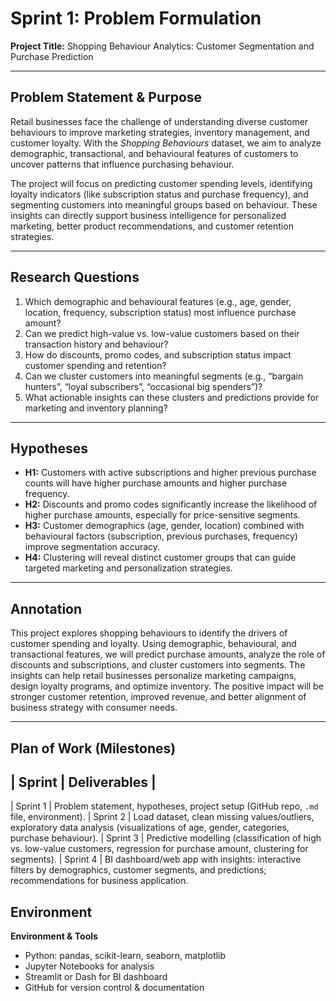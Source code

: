 # Sprint 1: Problem Formulation  
**Project Title:** Shopping Behaviour Analytics: Customer Segmentation and Purchase Prediction  

---

## Problem Statement & Purpose  
Retail businesses face the challenge of understanding diverse customer behaviours to improve marketing strategies, inventory management, and customer loyalty. With the *Shopping Behaviours* dataset, we aim to analyze demographic, transactional, and behavioural features of customers to uncover patterns that influence purchasing behaviour.  

The project will focus on predicting customer spending levels, identifying loyalty indicators (like subscription status and purchase frequency), and segmenting customers into meaningful groups based on behaviour. These insights can directly support business intelligence for personalized marketing, better product recommendations, and customer retention strategies.  

---

## Research Questions  
1. Which demographic and behavioural features (e.g., age, gender, location, frequency, subscription status) most influence purchase amount?  
2. Can we predict high-value vs. low-value customers based on their transaction history and behaviour?  
3. How do discounts, promo codes, and subscription status impact customer spending and retention?  
4. Can we cluster customers into meaningful segments (e.g., “bargain hunters”, “loyal subscribers”, “occasional big spenders”)?  
5. What actionable insights can these clusters and predictions provide for marketing and inventory planning?  

---

## Hypotheses  
- **H1:** Customers with active subscriptions and higher previous purchase counts will have higher purchase amounts and higher purchase frequency.  
- **H2:** Discounts and promo codes significantly increase the likelihood of higher purchase amounts, especially for price-sensitive segments.  
- **H3:** Customer demographics (age, gender, location) combined with behavioural factors (subscription, previous purchases, frequency) improve segmentation accuracy.  
- **H4:** Clustering will reveal distinct customer groups that can guide targeted marketing and personalization strategies.  

---

## Annotation  
This project explores shopping behaviours to identify the drivers of customer spending and loyalty. Using demographic, behavioural, and transactional features, we will predict purchase amounts, analyze the role of discounts and subscriptions, and cluster customers into segments. The insights can help retail businesses personalize marketing campaigns, design loyalty programs, and optimize inventory. The positive impact will be stronger customer retention, improved revenue, and better alignment of business strategy with consumer needs.  

---

## Plan of Work (Milestones)  

| Sprint | Deliverables |
----------------------
| Sprint 1 | Problem statement, hypotheses, project setup (GitHub repo, `.md` file, environment). 
| Sprint 2 | Load dataset, clean missing values/outliers, exploratory data analysis (visualizations of age, gender, categories, purchase behaviour). 
| Sprint 3 | Predictive modelling (classification of high vs. low-value customers, regression for purchase amount, clustering for segments). 
| Sprint 4 | BI dashboard/web app with insights: interactive filters by demographics, customer segments, and predictions; recommendations for business application.

## Environment

**Environment & Tools**
- Python: pandas, scikit-learn, seaborn, matplotlib  
- Jupyter Notebooks for analysis  
- Streamlit or Dash for BI dashboard  
- GitHub for version control & documentation  
